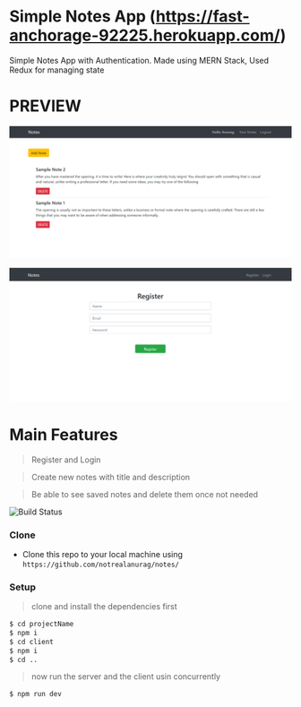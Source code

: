 # Simple Notes App (https://fast-anchorage-92225.herokuapp.com/)

Simple Notes App with Authentication. Made using MERN Stack, Used Redux for managing state

# PREVIEW

![alt text](https://raw.githubusercontent.com/notrealanurag/notes/master/images/notePage.png)

![alt text](https://raw.githubusercontent.com/notrealanurag/notes/master/images/registerPage.png)

# Main Features

> Register and Login

> Create new notes with title and description

> Be able to see saved notes and delete them once not needed

![Build Status](http://img.shields.io/travis/badges/badgerbadgerbadger.svg?style=flat-square)


### Clone

- Clone this repo to your local machine using `https://github.com/notrealanurag/notes/`

### Setup

> clone and install the dependencies first

```shell
$ cd projectName
$ npm i
$ cd client
$ npm i
$ cd ..
```

> now run the server and the client usin concurrently

```shell
$ npm run dev
```



